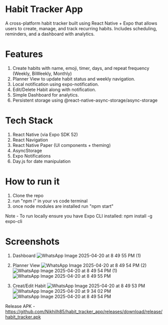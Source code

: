# Habit Tracker App
A cross-platform habit tracker built using React Native + Expo that allows users to create, manage, and track recurring habits. Includes scheduling, reminders, and a dashboard with analytics.

# Features
1. Create habits with name, emoji, timer, days, and repeat frequency (Weekly, BiWeekly, Monthly)
2. Planner View to update habit status and weekly navigation.
3. Local notification using expo-notification.
4. Edit/Delete Habit along with notification.
5. Simple Dashboard for analytics.
6. Persistent storage using @react-native-async-storage/async-storage

# Tech Stack
1. React Native (via Expo SDK 52)
2. React Navigation
3. React Native Paper (UI components + theming)
4. AsyncStorage
5. Expo Notifications
6. Day.js for date manipulation

# How to run it
1. Clone the repo
2. run "npm i" in your vs code terminal
3. once node modules are installed run "npm start"

Note - To run locally ensure you have Expo CLI installed: npm install -g expo-cli

# Screenshots
1. Dashboard
![WhatsApp Image 2025-04-20 at 8 49 55 PM (1)](https://github.com/user-attachments/assets/d7ad6c35-8785-4b7f-843b-9fb5ffb9e69a)

2. Planner View
![WhatsApp Image 2025-04-20 at 8 49 54 PM (2)](https://github.com/user-attachments/assets/29dda48e-2702-4b47-aaa9-b535a54222f6)
![WhatsApp Image 2025-04-20 at 8 49 54 PM (1)](https://github.com/user-attachments/assets/57794bd0-34db-428d-b18a-1c5d253cfe6a)
![WhatsApp Image 2025-04-20 at 8 49 55 PM](https://github.com/user-attachments/assets/280cf4d7-d4da-4592-8930-d464437d8a6b)

3. Creat/Edit Habit
![WhatsApp Image 2025-04-20 at 8 49 53 PM](https://github.com/user-attachments/assets/53cf7d49-5def-48de-a162-619a3c394391)
![WhatsApp Image 2025-04-20 at 9 34 02 PM](https://github.com/user-attachments/assets/f04bdada-e996-4838-ac85-2e5ddcaa7365)
![WhatsApp Image 2025-04-20 at 8 49 54 PM](https://github.com/user-attachments/assets/13a14d96-57d3-4a1e-b643-1e3baf7cc55e)

Release APK - https://github.com/Nikhilh85/habit_tracker_app/releases/download/release/habit_tracker.apk

